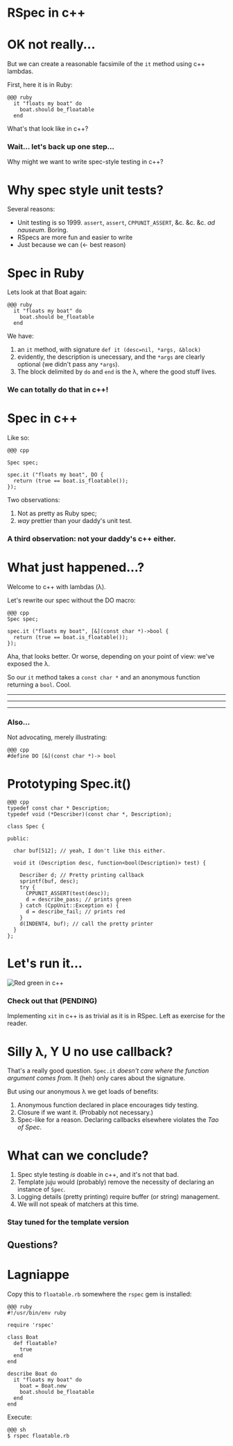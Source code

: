 # RSpec in c++

# OK not really...

But we can create a reasonable facsimile of the `it` method
using c++ lambdas.

First, here it is in Ruby:

~~~~
@@@ ruby
  it "floats my boat" do
    boat.should be_floatable
  end
~~~~

What's that look like in c++?

### Wait... let's back up one step...

Why might we want to write spec-style testing in c++?


# Why spec style unit tests?

Several reasons:

* Unit testing is so 1999. `assert`, `assert`, `CPPUNIT_ASSERT`, &c. &c.
&c. *ad nauseum*. Boring.
* RSpecs are more fun and easier to write
* Just because we can (<- best reason)


# Spec in Ruby

Lets look at that Boat again:

~~~~
@@@ ruby
  it "floats my boat" do
    boat.should be_floatable
  end
~~~~

We have: 

1. an `it` method, with signature `def it (desc=nil, *args, &block)`
2. evidently, the description is unecessary, and the `*args` are clearly
   optional (we didn't pass any `*args`). 
3. The block delimited by `do` and `end` is the &lambda;, where the good stuff lives.

### We can totally do that in c++!


# Spec in c++

Like so:

~~~~
@@@ cpp

Spec spec;

spec.it ("floats my boat", DO {
  return (true == boat.is_floatable());
});
~~~~

Two observations:

1. Not as pretty as Ruby spec;
2. *way* prettier than your daddy's unit test.

### A third observation: not your daddy's c++ either.


# What just happened...?

Welcome to c++ with lambdas (&lambda;).

Let's rewrite our spec without the DO macro:

~~~~
@@@ cpp
Spec spec;

spec.it ("floats my boat", [&](const char *)->bool {
  return (true == boat.is_floatable());
});
~~~~

Aha, that looks better. Or worse, depending on your point of view:
we've exposed the &lambda;.

So our `it` method takes a `const char *` and an anonymous function
returning a `bool`.
Cool.

----
----
----

### Also...

Not advocating, merely illustrating:

~~~~
@@@ cpp
#define DO [&](const char *)-> bool
~~~~

# Prototyping Spec.it()

~~~~
@@@ cpp
typedef const char * Description;
typedef void (*Describer)(const char *, Description);

class Spec {

public:

  char buf[512]; // yeah, I don't like this either.

  void it (Description desc, function<bool(Description)> test) {

    Describer d; // Pretty printing callback
    sprintf(buf, desc);
    try {
      CPPUNIT_ASSERT(test(desc));
      d = describe_pass; // prints green
    } catch (CppUnit::Exception e) {
      d = describe_fail; // prints red
    }
    d(INDENT4, buf); // call the pretty printer
  }
};
~~~~

# Let's run it...

![Red green in c++](/images/redgreencpp.png "So cool.")


### Check out that (PENDING)

Implementing `xit` in c++ is as trivial as it is in RSpec. Left as
exercise for the reader.

# Silly &lambda;, Y U no use callback?

That's a really good question. `Spec.it` *doesn't care where the
function argument comes from*. It (heh) only cares about the signature.

But using our anonymous &lambda; we get loads of benefits:

1. Anonymous function declared in place encourages tidy testing.
2. Closure if we want it. (Probably not necessary.)
3. Spec-like for a reason. Declaring callbacks elsewhere violates the
   *Tao of Spec*.
 

# What can we conclude?

1. Spec style testing *is* doable in c++, and it's not that bad.
2. Template juju would (probably) remove the necessity of declaring an instance
   of `Spec`.
3. Logging details (pretty printing) require buffer (or string) management.
4. We will not speak of matchers at this time.

### Stay tuned for the template version

## Questions?

# Lagniappe

Copy this to `floatable.rb` somewhere the `rspec` gem is installed:

~~~~
@@@ ruby
#!/usr/bin/env ruby

require 'rspec'

class Boat
  def floatable?
    true
  end
end

describe Boat do
  it "floats my boat" do
    boat = Boat.new
    boat.should be_floatable
  end
end
~~~~

Execute:

~~~~
@@@ sh
$ rspec floatable.rb
~~~~
